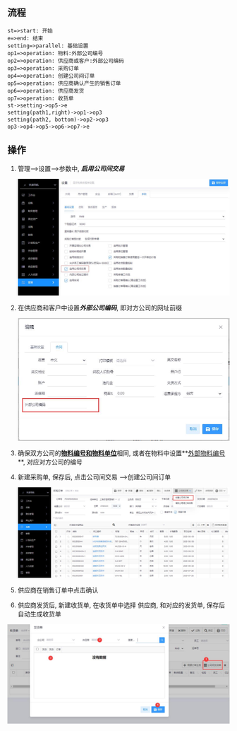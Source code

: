 ## 流程

```flowchart
st=>start: 开始
e=>end: 结束
setting=>parallel: 基础设置
op1=>operation: 物料:外部公司编号
op2=>operation: 供应商或客户:外部公司编码
op3=>operation: 采购订单
op4=>operation: 创建公司间订单
op5=>operation: 供应商确认产生的销售订单
op6=>operation: 供应商发货
op7=>operation: 收货单
st->setting->op5->e
setting(path1,right)->op1->op3
setting(path2, bottom)->op2->op3
op3->op4->op5->op6->op7->e
```

## 操作

1. 管理-->设置-->参数中, ***启用公司间交易***
   
   ![intercompany-setting1](intercompany-setting1.jpg)

2. 在供应商和客户中设置***外部公司编码***, 即对方公司的网址前缀
   
   ![intercompany2](intercompany2.jpg)

3. 确保双方公司的<u>**物料编号和物料单位**</u>相同, 或者在物料中设置**<u>外部物料编号</u>**, 对应对方公司的编号

4. 新建采购单, 保存后, 点击公司间交易 -->创建公司间订单
   
   ![intercompany3](intercompany3.jpg)

5. 供应商在销售订单中点击确认

6. 供应商发货后, 新建收货单, 在收货单中选择 供应商, 和对应的发货单, 保存后自动生成收货单

![intercompany4](intercompany4.jpg)